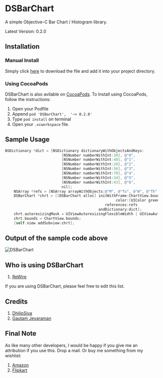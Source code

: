# DSBarChart

A simple Objective-C Bar Chart / Histogram library.

Latest Version: 0.2.0

## Installation

### Manual Install

Simply click [here](https://github.com/dhilipsiva/DSBarChart/archive/master.zip) to download the file and add it into your project directory.

### Using CocoaPods

DSBarChart is also avilable on [CocoaPods](http://cocoapods.org/). To Install using CocoaPods, follow the instructions:

1. Open your Podfile
2. Append `pod 'DSBarChart',  '~> 0.2.0'`
3. Type `pod install` on terminal
4. Open your `.xcworkspace` file.

## Sample Usage

```objective-c
NSDictionary *dict = [NSDictionary dictionaryWithObjectsAndKeys:
                          [NSNumber numberWithInt:30], @"0",
                          [NSNumber numberWithInt:40], @"1",
                          [NSNumber numberWithInt:20], @"2",
                          [NSNumber numberWithInt:56], @"3",
                          [NSNumber numberWithInt:70], @"4",
                          [NSNumber numberWithInt:34], @"5",
                          [NSNumber numberWithInt:43], @"6",
                          nil];
    NSArray *refs = [NSArray arrayWithObjects:@"M", @"Tu", @"W", @"Th", @"F", @"Sa", @"Su", nil];
    DSBarChart *chrt = [[DSBarChart alloc] initWithFrame:ChartView.bounds
                                                   color:[UIColor greenColor]
                                              references:refs
                                           andDictionary:dict];
    chrt.autoresizingMask = UIViewAutoresizingFlexibleWidth | UIViewAutoresizingFlexibleHeight;
    chrt.bounds = ChartView.bounds;
    [self.view addSubview:chrt];
```

## Output of the sample code above

<img src="https://raw.github.com/dhilipsiva/DSBarChart/master/DSBarChart.png"
 alt="DSBarChart" title="A simple objective-c Bar Chart / Histogram library." align="canter"/>
 
 
## Who is using DSBarChart

1. [ReWire](http://www.rewireapp.com/)

If you are using DSBarChart, please feel free to edit this list.

## Credits

1. [DhilipSiva](https://github.com/dhilipsiva)
2. [Gautam Jeyaraman](https://github.com/gautamjeyaraman)

## Final Note

As like many other developers, I would be happy if you give me an attribution if you use this. Drop a mail. Or buy me something from my wishlist:

1. [Amazon](http://www.amazon.com/registry/wishlist/2E251JJU12H5T)
2. [Flipkart](http://www.flipkart.com/wishlist/dhilipsiva)